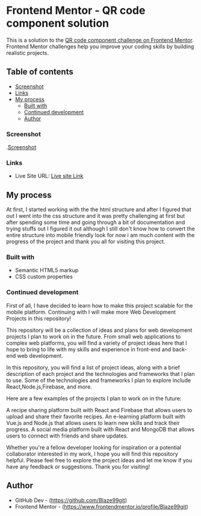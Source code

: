 # Frontend Mentor - QR code component solution

This is a solution to the [QR code component challenge on Frontend Mentor](https://www.frontendmentor.io/challenges/qr-code-component-iux_sIO_H). Frontend Mentor challenges help you improve your coding skills by building realistic projects. 

## Table of contents
  - [Screenshot](#screenshot)
  - [Links](#links)
- [My process](#my-process)
  - [Built with](#built-with)
  - [Continued development](#continued-development)
  - [Author](#author)


### Screenshot

.[Screenshot](./images/Screenshot%20.png)


### Links

- Live Site URL: [Live site Link](http://127.0.0.1:5500/index.html)

## My process

At first, I started working with the the html structure and after I figured that out I went into the css structure and it was pretty challenging at first but after spending some time and going through a bit of documentation and trying stuffs out I figured it out although I still don't know how to convert the entire structure into mobile friendly look for now i am much content with the progress of the project and thank you all for visiting this project.

### Built with

- Semantic HTML5 markup
- CSS custom properties


### Continued development
First of all, I have decided to learn how to make this project scalable for the mobile platform.
Continuing with  I will make more Web Development Projects in this repository! 

This repository will be a collection of ideas and plans for web development projects I plan to work on in the future. From small web applications to complex web platforms, you will find a variety of project ideas here that I hope to bring to life with my skills and experience in front-end and back-end web development.

In this repository, you will find a list of project ideas, along with a brief description of each project and the technologies and frameworks that I plan to use. Some of the technologies and frameworks I plan to explore include React,Node.js,Firebase, and more.

Here are a few examples of the projects I plan to work on in the future:

A recipe sharing platform built with React and Firebase that allows users to upload and share their favorite recipes.
An e-learning platform built with Vue.js and Node.js that allows users to learn new skills and track their progress.
A social media platform built with React and MongoDB that allows users to connect with friends and share updates.

Whether you're a fellow developer looking for inspiration or a potential collaborator interested in my work, I hope you will find this repository helpful. Please feel free to explore the project ideas and let me know if you have any feedback or suggestions. Thank you for visiting!



## Author
- GitHub Dev - (https://github.com/Blaze99git)
- Frontend Mentor - (https://www.frontendmentor.io/profile/Blaze99git)

